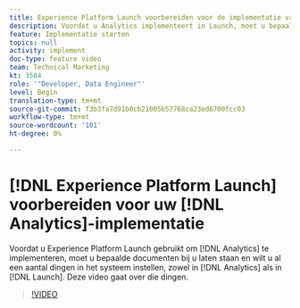 ```yaml
---
title: Experience Platform Launch voorbereiden voor de implementatie van Analytics
description: Voordat u Analytics implementeert in Launch, moet u bepaalde documenten bij u hebben staan en wilt u een aantal dingen in het systeem instellen, zowel in Analytics als in Launch. Deze video gaat over die dingen.
feature: Implementatie starten
topics: null
activity: implement
doc-type: feature video
team: Technical Marketing
kt: 3584
role: '"Developer, Data Engineer"'
level: Begin
translation-type: tm+mt
source-git-commit: f3b3fa7d91b0cb21005b57768ca23ed6700fcc03
workflow-type: tm+mt
source-wordcount: '101'
ht-degree: 0%

---
```



# [!DNL Experience Platform Launch] voorbereiden voor uw [!DNL Analytics]-implementatie

Voordat u Experience Platform Launch gebruikt om [!DNL Analytics] te implementeren, moet u bepaalde documenten bij u laten staan en wilt u al een aantal dingen in het systeem instellen, zowel in [!DNL Analytics] als in [!DNL Launch]. Deze video gaat over die dingen.

>[!VIDEO](https://video.tv.adobe.com/v/28752/?quality=12)
